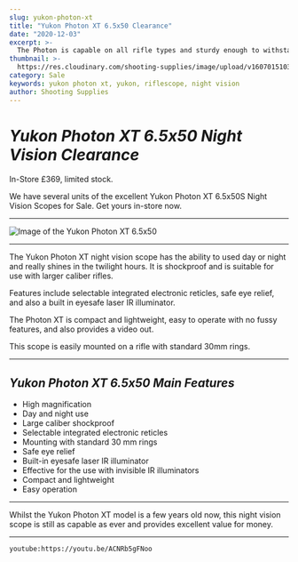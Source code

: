 ```yaml
---
slug: yukon-photon-xt
title: "Yukon Photon XT 6.5x50 Clearance"
date: "2020-12-03"
excerpt: >-
  The Photon is capable on all rifle types and sturdy enough to withstand fullbore recoil.
thumbnail: >-
  https://res.cloudinary.com/shooting-supplies/image/upload/v1607015103/Blog/Photon-XT/Yukon-Photon-XT-Clearance-fb_om5qhi.png
category: Sale
keywords: yukon photon xt, yukon, riflescope, night vision
author: Shooting Supplies
---
```


# ***Yukon Photon XT 6.5x50 Night Vision Clearance***

In-Store £369, limited stock.

We have several units of the excellent Yukon Photon XT 6.5x50S Night Vision Scopes for Sale. Get yours in-store now.

---

![Image of the Yukon Photon XT 6.5x50](https://res.cloudinary.com/shooting-supplies/image/upload/v1607015091/Blog/Photon-XT/yukon-photon-xt-6.5x50_ps46ej.png)

---

The Yukon Photon XT night vision scope has the ability to used day or night and really shines in the twilight hours. It is shockproof and is suitable for use with larger caliber rifles. 

Features include selectable integrated electronic reticles, safe eye relief, and also a built in eyesafe laser IR illuminator. 

The Photon XT is compact and lightweight, easy to operate with no fussy features, and also provides a video out. 

This scope is easily mounted on a rifle with standard 30mm rings. 

 ---

## ***Yukon Photon XT 6.5x50 Main Features***
- High magnification
- Day and night use
- Large caliber shockproof
- Selectable integrated electronic reticles
- Mounting with standard 30 mm rings
- Safe eye relief
- Built-in eyesafe laser IR illuminator
- Effective for the use with invisible IR illuminators
- Compact and lightweight
- Easy operation

---

Whilst the Yukon Photon XT model is a few years old now, this night vision scope is still as capable as ever and provides excellent value for money.

---

`youtube:https://youtu.be/ACNRb5gFNoo`
